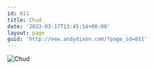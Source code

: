 ```yaml
---
id: 811
title: Chud
date: '2023-03-17T13:45:14+00:00'
layout: page
guid: 'http://new.andydixon.com/?page_id=811'
---
```


![Chud](https://i0.wp.com/assets.g8x2.ldn.idrivee2-23.com/posters/Chud%2001.jpg?w=1200&ssl=1 "Chud")